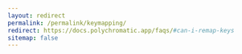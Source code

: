 ```yaml
---
layout: redirect
permalink: /permalink/keymapping/
redirect: https://docs.polychromatic.app/faqs/#can-i-remap-keys
sitemap: false
---
```

